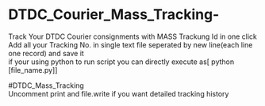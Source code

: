 # DTDC_Courier_Mass_Tracking- <br/>
Track Your DTDC Courier consignments with MASS Trackung Id  in one click <br/>
Add all your Tracking No. in single text file seperated by new line(each line one record) and save it<br/>
if your using python to run script you can directly execute as[ python [file_name.py]]<br/>

#DTDC_Mass_Tracking <br/>
Uncomment print and file.write if you want detailed tracking history
